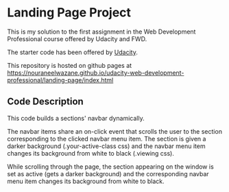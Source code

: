 # Landing Page Project

This is my solution to the first assignment in the Web Development Professional course offered by Udacity and FWD.

The starter code has been offered by [Udacity](https://github.com/udacity/fend/tree/refresh-2019/projects/landing-page).

This repository is hosted on github pages at https://nouraneelwazane.github.io/udacity-web-development-professional/landing-page/index.html

## Code Description

This code builds a sections' navbar dynamically.

The navbar items share an on-click event that scrolls the user to the section corresponding to the clicked navbar menu item. The section is given a darker background (.your-active-class css) and the navbar menu item changes its background from white to black (.viewing css).

While scrolling through the page, the section appearing on the window is set as active (gets a darker background) and the corresponding navbar menu item changes its background from white to black.